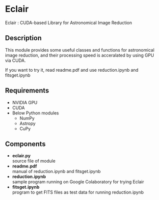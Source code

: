 Eclair
======

Eclair : CUDA-based Library for Astronomical Image Reduction

## Description
This module provides some useful classes and functions
for astronomical image reduction, 
and their processing speed is acceralated by using GPU via CUDA.

If you want to try it, read readme.pdf and use reduction.ipynb and fitsget.ipynb

## Requirements
* NVIDIA GPU
* CUDA
* Below Python modules
  * NumPy
  * Astropy
  * CuPy

## Components
* **eclair.py**  
    source file of module
* **readme.pdf**  
    manual of reduction.ipynb and fitsget.ipynb
* **reduction.ipynb**  
    sample program running on Google Colaboratory for trying Eclair
* **fitsget.ipynb**  
    program to get FITS files as test data for running reduction.ipynb

